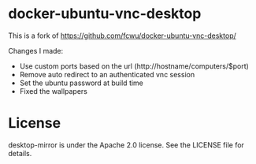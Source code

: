 docker-ubuntu-vnc-desktop
=========================

This is a fork of https://github.com/fcwu/docker-ubuntu-vnc-desktop/

Changes I made:
* Use custom ports based on the url (http://hostname/computers/$port)
* Remove auto redirect to an authenticated vnc session
* Set the ubuntu password at build time
* Fixed the wallpapers

License
==================

desktop-mirror is under the Apache 2.0 license. See the LICENSE file for details.
